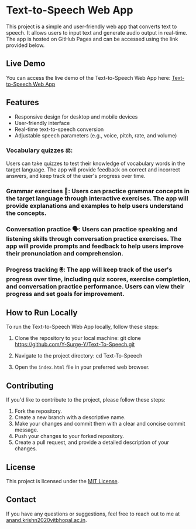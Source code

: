 # Text-to-Speech Web App

This project is a simple and user-friendly web app that converts text to speech. It allows users to input text and generate audio output in real-time. The app is hosted on GitHub Pages and can be accessed using the link provided below.

## Live Demo

You can access the live demo of the Text-to-Speech Web App here:
[Text-to-Speech Web App](https://Y-Surge-Y.github.io/Text-To-Speech/)

## Features

- Responsive design for desktop and mobile devices
- User-friendly interface
- Real-time text-to-speech conversion
- Adjustable speech parameters (e.g., voice, pitch, rate, and volume)
### Vocabulary quizzes ⚖️: 
Users can take quizzes to test their knowledge of vocabulary words in the target language. The app will provide feedback on correct and incorrect answers, and keep track of the user's progress over time.
### Grammar exercises 💪: Users can practice grammar concepts in the target language through interactive exercises. The app will provide explanations and examples to help users understand the concepts.
### Conversation practice 🗣️: Users can practice speaking and listening skills through conversation practice exercises. The app will provide prompts and feedback to help users improve their pronunciation and comprehension.
### Progress tracking 🖲️: The app will keep track of the user's progress over time, including quiz scores, exercise completion, and conversation practice performance. Users can view their progress and set goals for improvement.

## How to Run Locally

To run the Text-to-Speech Web App locally, follow these steps:

1. Clone the repository to your local machine:
git clone https://github.com/Y-Surge-Y/Text-To-Speech.git

2. Navigate to the project directory:
cd Text-To-Speech

3. Open the `index.html` file in your preferred web browser.

## Contributing

If you'd like to contribute to the project, please follow these steps:

1. Fork the repository.
2. Create a new branch with a descriptive name.
3. Make your changes and commit them with a clear and concise commit message.
4. Push your changes to your forked repository.
5. Create a pull request, and provide a detailed description of your changes.

## License

This project is licensed under the [MIT License](LICENSE).

## Contact

If you have any questions or suggestions, feel free to reach out to me at [anand.krishn2020vitbhopal.ac.in](mailto:anand.krishn2020vitbhopal.ac.in).
